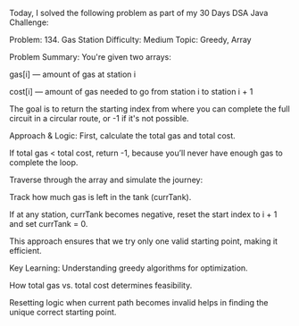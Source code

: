 Today, I solved the following problem as part of my 30 Days DSA Java Challenge:

 
 Problem: 134. Gas Station
Difficulty: Medium
Topic: Greedy, Array

Problem Summary:
You're given two arrays:

gas[i] — amount of gas at station i

cost[i] — amount of gas needed to go from station i to station i + 1

The goal is to return the starting index from where you can complete the full circuit in a circular route, or -1 if it's not possible.

Approach & Logic:
First, calculate the total gas and total cost.

If total gas < total cost, return -1, because you’ll never have enough gas to complete the loop.

Traverse through the array and simulate the journey:

Track how much gas is left in the tank (currTank).

If at any station, currTank becomes negative, reset the start index to i + 1 and set currTank = 0.

This approach ensures that we try only one valid starting point, making it efficient.

 Key Learning:
Understanding greedy algorithms for optimization.

How total gas vs. total cost determines feasibility.

Resetting logic when current path becomes invalid helps in finding the unique correct starting point.
